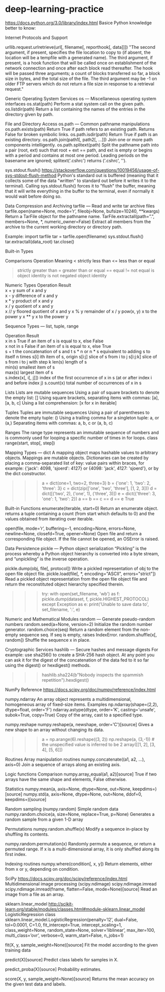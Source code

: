# deep-learning-practice

https://docs.python.org/3.0/library/index.html
Basice Python knowledge better to know:

Internet Protocols and Support

urllib.request.urlretrieve(url[, filename[, reporthook[, data]]])
"The second argument, if present, specifies the file location to copy to 
(if absent, the location will be a tempfile with a generated name). The 
third argument, if present, is a hook function that will be called once 
on establishment of the network connection and once after each block read 
thereafter. The hook will be passed three arguments; a count of blocks 
transferred so far, a block size in bytes, and the total size of the file. 
The third argument may be -1 on older FTP servers which do not return a file
size in response to a retrieval request."

Generic Operating System Services
os — Miscellaneous operating system interfaces
os.stat(path)
Perform a stat system call on the given path. 
os.listdir(path)
Return a list containing the names of the entries in the directory given by path.

File and Directory Access
os.path — Common pathname manipulations
os.path.exists(path)
Return True if path refers to an existing path. Returns False for broken symbolic links.
os.path.isdir(path)
Return True if path is an existing directory.
os.path.join(path1[, path2[, ...]])
Join one or more path components intelligently.
os.path.splitext(path)
Split the pathname path into a pair (root, ext) such that root + ext == path, and ext is empty 
or begins with a period and contains at most one period. Leading periods on the basename are ignored; 
splitext('.cshrc') returns ('.cshrc', '').

sys.stdout.flush() https://stackoverflow.com/questions/10019456/usage-of-sys-stdout-flush-method
Python's standard out is buffered (meaning that it collects some of the data "written" to standard out 
before it writes it to the terminal). Calling sys.stdout.flush() forces it to "flush" the buffer, 
meaning that it will write everything in the buffer to the terminal, even if normally it would wait 
before doing so.

Data Compression and Archiving
tarfile — Read and write tar archive files
tarfile.open(name=None, mode=’r’, fileobj=None, bufsize=10240, **kwargs)
Return a TarFile object for the pathname name. 
TarFile.extractall(path=”.”, members=None, *, numeric_owner=False)
Extract all members from the archive to the current working directory or directory path.

Example:
import tarfile
tar = tarfile.open(filename)
sys.stdout.flush()           
tar.extractall(data_root)
tar.close()

Built-in Types

Comparisons
Operation	Meaning
<	strictly less than
<=	less than or equal
>	strictly greater than
>=	greater than or equal
==	equal
!=	not equal
is	object identity
is not	negated object identity

Numeric Types
Operation	Result	
x + y	sum of x and y	 	 
x - y	difference of x and y	 	 
x * y	product of x and y	 	 
x / y	quotient of x and y	 	 
x // y	floored quotient of x and y	
x % y	remainder of x / y
pow(x, y)	x to the power y
x ** y	x to the power y

Sequence Types — list, tuple, range

Operation	Result	
x in s	True if an item of s is equal to x, else False	
x not in s	False if an item of s is equal to x, else True	
s + t	the concatenation of s and t
s * n or n * s	equivalent to adding s to itself n times
s[i]	ith item of s, origin
s[i:j]	slice of s from i to j
s[i:j:k]	slice of s from i to j with step k
len(s)	length of s	 
min(s)	smallest item of s	 
max(s)	largest item of s	 
s.index(x[, i[, j]])	index of the first occurrence of x in s (at or after index i and before index j)
s.count(x)	total number of occurrences of x in s

Lists
Lists are mutable sequences
Using a pair of square brackets to denote the empty list: []
Using square brackets, separating items with commas: [a], [a, b, c]
Using a list comprehension: [x for x in iterable]

Tuples
Tuples are immutable sequences
Using a pair of parentheses to denote the empty tuple: ()
Using a trailing comma for a singleton tuple: a, or (a,)
Separating items with commas: a, b, c or (a, b, c)

Ranges
The range type represents an immutable sequence of numbers 
and is commonly used for looping a specific number of times in for loops.
class range(start, stop[, step])

Mapping Types — dict
A mapping object maps hashable values to arbitrary objects. Mappings are mutable objects.
Dictionaries can be created by placing a comma-separated list of key: value pairs within braces, 
for example: {'jack': 4098, 'sjoerd': 4127} or {4098: 'jack', 4127: 'sjoerd'}, or by the dict constructor.
>>> a = dict(one=1, two=2, three=3)
>>> b = {'one': 1, 'two': 2, 'three': 3}
>>> c = dict(zip(['one', 'two', 'three'], [1, 2, 3]))
>>> d = dict([('two', 2), ('one', 1), ('three', 3)])
>>> e = dict({'three': 3, 'one': 1, 'two': 2})
>>> a == b == c == d == e
True

Built-in Functions
enumerate(iterable, start=0)
Return an enumerate object.
returns a tuple containing a count (from start which defaults to 0) and the values obtained from iterating over
iterable.

open(file, mode=’r’, buffering=-1, encoding=None, errors=None, newline=None, closefd=True, opener=None)
Open file and return a corresponding file object. If the file cannot be opened, an OSError is raised.

Data Persistence
pickle — Python object serialization
“Pickling” is the process whereby a Python object hierarchy is converted into a byte stream, 
and “unpickling” is the inverse operation.

pickle.dump(obj, file[, protocol])
Write a pickled representation of obj to the open file object file. 
pickle.load(file[, *, encoding="ASCII", errors="strict"])
Read a pickled object representation from the open file object file 
and return the reconstituted object hierarchy specified therein.

>>>try:
>>>   with open(set_filename, 'wb') as f:
>>>       pickle.dump(dataset, f, pickle.HIGHEST_PROTOCOL)
>>>   except Exception as e:
>>>       print('Unable to save data to', set_filename, ':', e)

Numeric and Mathematical Modules
random — Generate pseudo-random numbers
random.seed(a=None, version=2)
Initialize the random number generator.
random.choice(seq)
Return a random element from the non-empty sequence seq. If seq is empty, raises IndexError.
random.shuffle(x[, random])
Shuffle the sequence x in place.

Cryptographic Services
hashlib — Secure hashes and message digests
For example: use sha256() to create a SHA-256 hash object. 
At any point you can ask it for the digest of the concatenation of the data fed to it so far 
using the digest() or hexdigest() methods.
>>> hashlib.sha224(b"Nobody inspects the spammish repetition").hexdigest()

NumPy Reference https://docs.scipy.org/doc/numpy/reference/index.html

numpy.ndarray
An array object represents a multidimensional, homogeneous array of fixed-size items.
Examples
np.ndarray(shape=(2,2), dtype=float, order='F')
ndarray.astype(dtype, order='K', casting='unsafe', subok=True, copy=True)
Copy of the array, cast to a specified type.

numpy.reshape
numpy.reshape(a, newshape, order='C')[source]
Gives a new shape to an array without changing its data.
>>> a = np.arange(6).reshape((3, 2))
>>> np.reshape(a, (3,-1))       # the unspecified value is inferred to be 2
array([[1, 2],
       [3, 4],
       [5, 6]])

Routines
Array manipulation routines
numpy.concatenate((a1, a2, ...), axis=0)
Join a sequence of arrays along an existing axis.

Logic functions
Comparison
numpy.array_equal(a1, a2)[source]
True if two arrays have the same shape and elements, False otherwise.

Statistics
numpy.mean(a, axis=None, dtype=None, out=None, keepdims=<class numpy._globals._NoValue>)[source]
numpy.std(a, axis=None, dtype=None, out=None, ddof=0, keepdims=<class numpy._globals._NoValue>)[source]

Random sampling (numpy.random)
Simple random data
numpy.random.choice(a, size=None, replace=True, p=None)
Generates a random sample from a given 1-D array

Permutations
numpy.random.shuffle(x)
Modify a sequence in-place by shuffling its contents.

numpy.random.permutation(x)
Randomly permute a sequence, or return a permuted range.
If x is a multi-dimensional array, it is only shuffled along its first index.

Indexing routines
numpy.where(condition[, x, y])
Return elements, either from x or y, depending on condition.

SciPy https://docs.scipy.org/doc/scipy/reference/index.html
Multidimensional image processing (scipy.ndimage)
scipy.ndimage.imread
scipy.ndimage.imread(fname, flatten=False, mode=None)[source]
Read an image from a file as an array.

sklearn.linear_model http://scikit-learn.org/stable/modules/classes.html#module-sklearn.linear_model
LogisticRegression
class sklearn.linear_model.LogisticRegression(penalty=’l2’, dual=False, tol=0.0001, C=1.0, 
fit_intercept=True, intercept_scaling=1, class_weight=None, random_state=None, solver=’liblinear’, 
max_iter=100, multi_class=’ovr’, verbose=0, warm_start=False, n_jobs=1)

fit(X, y, sample_weight=None)[source]
Fit the model according to the given training data

predict(X)[source]
Predict class labels for samples in X.

predict_proba(X)[source]
Probability estimates.

score(X, y, sample_weight=None)[source]
Returns the mean accuracy on the given test data and labels.


